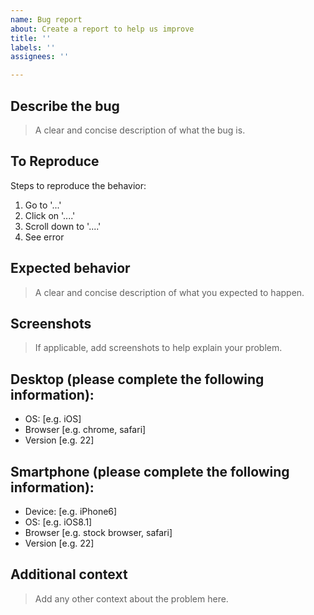 ```yaml
---
name: Bug report
about: Create a report to help us improve
title: ''
labels: ''
assignees: ''

---
```


## **Describe the bug**

> A clear and concise description of what the bug is.

## **To Reproduce**

Steps to reproduce the behavior:

1. Go to '...'
2. Click on '....'
3. Scroll down to '....'
4. See error

## **Expected behavior**

> A clear and concise description of what you expected to happen.

## **Screenshots**

> If applicable, add screenshots to help explain your problem.

## **Desktop (please complete the following information):**

- OS: [e.g. iOS]
- Browser [e.g. chrome, safari]
- Version [e.g. 22]

## **Smartphone (please complete the following information):**

- Device: [e.g. iPhone6]
- OS: [e.g. iOS8.1]
- Browser [e.g. stock browser, safari]
- Version [e.g. 22]

## **Additional context**

> Add any other context about the problem here.
